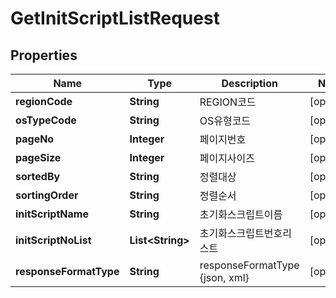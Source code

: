 
# GetInitScriptListRequest

## Properties
Name | Type | Description | Notes
------------ | ------------- | ------------- | -------------
**regionCode** | **String** | REGION코드 |  [optional]
**osTypeCode** | **String** | OS유형코드 |  [optional]
**pageNo** | **Integer** | 페이지번호 |  [optional]
**pageSize** | **Integer** | 페이지사이즈 |  [optional]
**sortedBy** | **String** | 정렬대상 |  [optional]
**sortingOrder** | **String** | 정렬순서 |  [optional]
**initScriptName** | **String** | 초기화스크립트이름 |  [optional]
**initScriptNoList** | **List&lt;String&gt;** | 초기화스크립트번호리스트 |  [optional]
**responseFormatType** | **String** | responseFormatType {json, xml} |  [optional]



